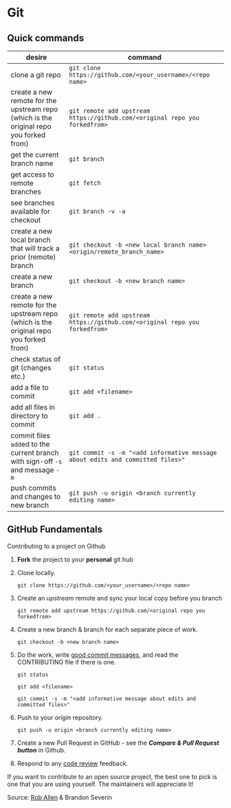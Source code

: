 # Git

## Quick commands

| desire                                                       | command                                                      |
| ------------------------------------------------------------ | ------------------------------------------------------------ |
| clone a git repo                                             | `git clone https://github.com/<your_username>/<repo name>`   |
| create a new remote for the upstream repo (which is the original repo you forked from) | `git remote add upstream https://github.com/<original repo you forkedfrom>` |
| get the current branch name                                  | `git branch`                                                 |
| get access to remote branches                                | `git fetch`                                                  |
| see branches available for checkout                          | `git branch -v -a`                                           |
| create a new local branch that will track a prior (remote) branch | `git checkout -b <new local branch name>  <origin/remote_branch_name>` |
| create a new branch                                          | `git checkout -b <new branch name>`                          |
| create a new remote for the upstream repo (which is the original repo you forked from) | `git remote add upstream https://github.com/<original repo you forkedfrom>` |
| check status of git (changes etc.)                           | `git status`                                                 |
| add a file to commit                                         | `git add <filename>`                                         |
| add all files in directory to commit                         | `git add .`                                                  |
| commit files `add`ed to the current branch with sign-off `-s` and message `-m` | `git commit -s -m "<add informative message about edits and committed files>"` |
| push commits and changes to new branch                       | `git push -u origin <branch currently editing name>`         |



## GitHub Fundamentals

Contributing to a project on Github

1. **Fork** the project to your **personal** git hub

2. Clone locally.

   `git clone https://github.com/<your_username>/<repo name>`

3. Create an *upstream* remote and sync your local copy before you branch

   `git remote add upstream https://github.com/<original repo you forkedfrom>`

4. Create a new branch & branch for each separate piece of work.

   `git checkout -b <new branch name>`

5. Do the work, write [good commit messages](https://blogs.gnome.org/danni/2011/10/25/a-guide-to-writing-git-commit-messages/), and read the CONTRIBUTING file if there is one.

   `git status`

   `git add <filename>`

   `git commit -s -m "<add informative message about edits and committed files>"`

6. Push to your *origin* repository.

   `git push -u origin <branch currently editing name>`

7. Create a new Pull Request in GitHub - see the ***Compare & Pull Request button*** in Github.

8. Respond to any [code review](http://www.lornajane.net/posts/2015/code-reviews-before-you-even-run-the-code) feedback.

If you want to contribute to an open source project, the best  one to pick is one that you are using yourself. The maintainers will  appreciate it!

Source: [Rob Allen](https://akrabat.com/the-beginners-guide-to-contributing-to-a-github-project/) & Brandon Severin

